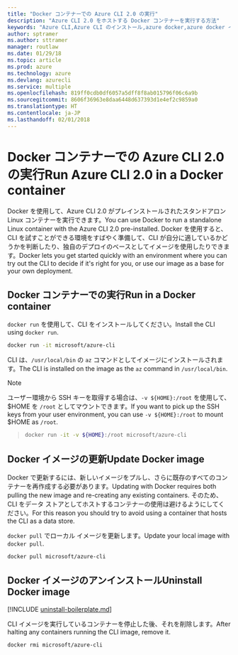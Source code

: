 ```yaml
---
title: "Docker コンテナーでの Azure CLI 2.0 の実行"
description: "Azure CLI 2.0 をホストする Docker コンテナーを実行する方法"
keywords: "Azure CLI,Azure CLI のインストール,azure docker,azure docker イメージ,"
author: sptramer
ms.author: sttramer
manager: routlaw
ms.date: 01/29/18
ms.topic: article
ms.prod: azure
ms.technology: azure
ms.devlang: azurecli
ms.service: multiple
ms.openlocfilehash: 819ff0cdb0df6057a5dff8f8ab015796f06c6a9b
ms.sourcegitcommit: 8606f36963e8daa6448d637393d1e4ef2c9859a0
ms.translationtype: HT
ms.contentlocale: ja-JP
ms.lasthandoff: 02/01/2018
---
```

# <a name="run-azure-cli-20-in-a-docker-container"></a><span data-ttu-id="7ec49-104">Docker コンテナーでの Azure CLI 2.0 の実行</span><span class="sxs-lookup"><span data-stu-id="7ec49-104">Run Azure CLI 2.0 in a Docker container</span></span>

<span data-ttu-id="7ec49-105">Docker を使用して、Azure CLI 2.0 がプレインストールされたスタンドアロン Linux コンテナーを実行できます。</span><span class="sxs-lookup"><span data-stu-id="7ec49-105">You can use Docker to run a standalone Linux container with the Azure CLI 2.0 pre-installed.</span></span> <span data-ttu-id="7ec49-106">Docker を使用すると、CLI を試すことができる環境をすばやく準備して、CLI が自分に適しているかどうかを判断したり、独自のデプロイのベースとしてイメージを使用したりできます。</span><span class="sxs-lookup"><span data-stu-id="7ec49-106">Docker lets you get started quickly with an environment where you can try out the CLI to decide if it's right for you, or use our image as a base for your own deployment.</span></span>

## <a name="run-in-a-docker-container"></a><span data-ttu-id="7ec49-107">Docker コンテナーでの実行</span><span class="sxs-lookup"><span data-stu-id="7ec49-107">Run in a Docker container</span></span>

<span data-ttu-id="7ec49-108">`docker run` を使用して、CLI をインストールしてください。</span><span class="sxs-lookup"><span data-stu-id="7ec49-108">Install the CLI using `docker run`.</span></span>

   ```bash
   docker run -it microsoft/azure-cli
   ```

<span data-ttu-id="7ec49-109">CLI は、`/usr/local/bin` の `az` コマンドとしてイメージにインストールされます。</span><span class="sxs-lookup"><span data-stu-id="7ec49-109">The CLI is installed on the image as the `az` command in `/usr/local/bin`.</span></span>

> [!NOTE]
> <span data-ttu-id="7ec49-110">ユーザー環境から SSH キーを取得する場合は、`-v ${HOME}:/root` を使用して、$HOME を `/root` としてマウントできます。</span><span class="sxs-lookup"><span data-stu-id="7ec49-110">If you want to pick up the SSH keys from your user environment, you can use `-v ${HOME}:/root` to mount $HOME as `/root`.</span></span>

> ```bash
> docker run -it -v ${HOME}:/root microsoft/azure-cli
> ```

## <a name="update-docker-image"></a><span data-ttu-id="7ec49-111">Docker イメージの更新</span><span class="sxs-lookup"><span data-stu-id="7ec49-111">Update Docker image</span></span>

<span data-ttu-id="7ec49-112">Docker で更新するには、新しいイメージをプルし、さらに既存のすべてのコンテナーを再作成する必要があります。</span><span class="sxs-lookup"><span data-stu-id="7ec49-112">Updating with Docker requires both pulling the new image and re-creating any existing containers.</span></span> <span data-ttu-id="7ec49-113">そのため、CLI をデータ ストアとしてホストするコンテナーの使用は避けるようにしてください。</span><span class="sxs-lookup"><span data-stu-id="7ec49-113">For this reason you should try to avoid using a container that hosts the CLI as a data store.</span></span>

<span data-ttu-id="7ec49-114">`docker pull` でローカル イメージを更新します。</span><span class="sxs-lookup"><span data-stu-id="7ec49-114">Update your local image with `docker pull`.</span></span>

```bash
docker pull microsoft/azure-cli
```

## <a name="uninstall-docker-image"></a><span data-ttu-id="7ec49-115">Docker イメージのアンインストール</span><span class="sxs-lookup"><span data-stu-id="7ec49-115">Uninstall Docker image</span></span>

[!INCLUDE [uninstall-boilerplate.md](includes/uninstall-boilerplate.md)]

<span data-ttu-id="7ec49-116">CLI イメージを実行しているコンテナーを停止した後、それを削除します。</span><span class="sxs-lookup"><span data-stu-id="7ec49-116">After halting any containers running the CLI image, remove it.</span></span>

```bash
docker rmi microsoft/azure-cli
```
